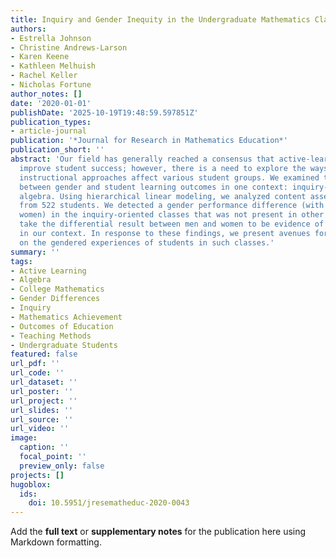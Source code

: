 ```yaml
---
title: Inquiry and Gender Inequity in the Undergraduate Mathematics Classroom
authors:
- Estrella Johnson
- Christine Andrews-Larson
- Karen Keene
- Kathleen Melhuish
- Rachel Keller
- Nicholas Fortune
author_notes: []
date: '2020-01-01'
publishDate: '2025-10-19T19:48:59.597851Z'
publication_types:
- article-journal
publication: '*Journal for Research in Mathematics Education*'
publication_short: ''
abstract: 'Our field has generally reached a consensus that active-learning approaches
  improve student success; however, there is a need to explore the ways that particular
  instructional approaches affect various student groups. We examined the relationship
  between gender and student learning outcomes in one context: inquiry-oriented abstract
  algebra. Using hierarchical linear modeling, we analyzed content assessment data
  from 522 students. We detected a gender performance difference (with men outperforming
  women) in the inquiry-oriented classes that was not present in other classes. We
  take the differential result between men and women to be evidence of gender inequity
  in our context. In response to these findings, we present avenues for future research
  on the gendered experiences of students in such classes.'
summary: ''
tags:
- Active Learning
- Algebra
- College Mathematics
- Gender Differences
- Inquiry
- Mathematics Achievement
- Outcomes of Education
- Teaching Methods
- Undergraduate Students
featured: false
url_pdf: ''
url_code: ''
url_dataset: ''
url_poster: ''
url_project: ''
url_slides: ''
url_source: ''
url_video: ''
image:
  caption: ''
  focal_point: ''
  preview_only: false
projects: []
hugoblox:
  ids:
    doi: 10.5951/jresematheduc-2020-0043
---
```


Add the **full text** or **supplementary notes** for the publication here using Markdown formatting.

